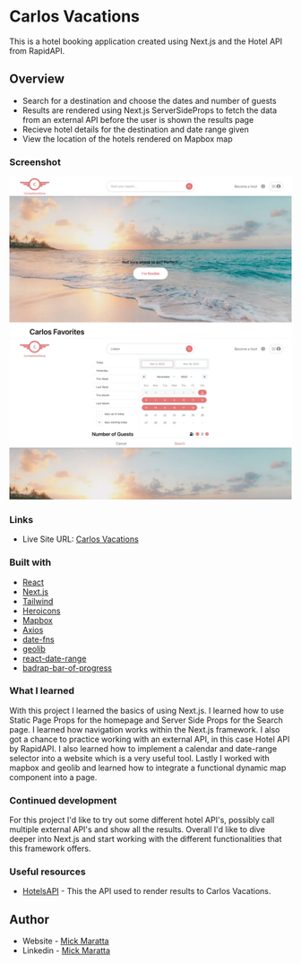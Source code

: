 # Carlos Vacations

This is a hotel booking application created using Next.js and the Hotel API from RapidAPI.

## Overview

- Search for a destination and choose the dates and number of guests
- Results are rendered using Next.js ServerSideProps to fetch the data from an external API before the user is shown the results page
- Recieve hotel details for the destination and date range given
- View the location of the hotels rendered on Mapbox map

### Screenshot

![](./assets/images/carlos-vacations-0.webp)
![](./assets/images/carlos-vacations-1.webp)

### Links

- Live Site URL: [Carlos Vacations](https://airbnb-clone-one-puce.vercel.app/)

### Built with

- [React](https://reactjs.org/)
- [Next.js](https://nextjs.org/)
- [Tailwind](https://tailwindcss.com/)
- [Heroicons](https://heroicons.com/)
- [Mapbox](https://www.mapbox.com/)
- [Axios](https://www.npmjs.com/package/axios)
- [date-fns](https://date-fns.org/)
- [geolib](https://www.npmjs.com/package/geolib) 
- [react-date-range](https://www.npmjs.com/package/react-date-range) 
- [badrap-bar-of-progress](https://www.npmjs.com/package/@badrap/bar-of-progress)


### What I learned

With this project I learned the basics of using Next.js. I learned how to use Static Page Props for the homepage and Server Side Props for the Search page. I learned how navigation works within the Next.js framework. I also got a chance to practice working with an external API, in this case Hotel API by RapidAPI. I also learned how to implement a calendar and date-range selector into a website which is a very useful tool. Lastly I worked with mapbox and geolib and learned how to integrate a functional dynamic map component into a page.

### Continued development

For this project I'd like to try out some different hotel API's, possibly call multiple external API's and show all the results. Overall I'd like to dive deeper into Next.js and start working with the different functionalities that this framework offers.

### Useful resources

- [HotelsAPI](https://rapidapi.com/apidojo/api/hotels4/) - This the API used to render results to Carlos Vacations.


## Author

- Website - [Mick Maratta](https://mickmaratta.me/)
- Linkedin - [Mick Maratta](https://www.linkedin.com/in/mick-maratta-149b79250/)
